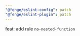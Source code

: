 ```yaml
---
"@fenge/eslint-config": patch
"@fenge/eslint-plugin": patch
---
```


feat: add rule `no-nested-function`
